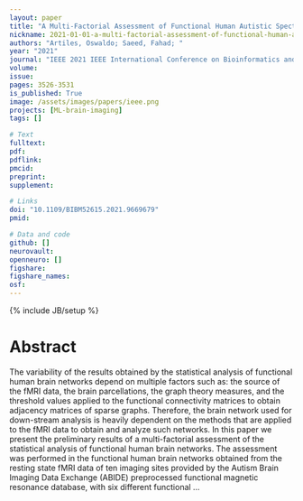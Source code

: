 ```yaml
---
layout: paper
title: "A Multi-Factorial Assessment of Functional Human Autistic Spectrum Brain Network Analysis"
nickname: 2021-01-01-a-multi-factorial-assessment-of-functional-human-autistic-spectrum-brain-network-analysis
authors: "Artiles, Oswaldo; Saeed, Fahad; "
year: "2021"
journal: "IEEE 2021 IEEE International Conference on Bioinformatics and Biomedicine (BIBM)"
volume: 
issue:
pages: 3526-3531
is_published: True
image: /assets/images/papers/ieee.png
projects: [ML-brain-imaging]
tags: []

# Text
fulltext:
pdf:
pdflink:
pmcid:
preprint: 
supplement:

# Links
doi: "10.1109/BIBM52615.2021.9669679"
pmid:

# Data and code
github: []
neurovault:
openneuro: []
figshare:
figshare_names:
osf:
---
```

{% include JB/setup %}

# Abstract

The variability of the results obtained by the statistical analysis of functional human brain networks depend on multiple factors such as: the source of the fMRI data, the brain parcellations, the graph theory measures, and the threshold values applied to the functional connectivity matrices to obtain adjacency matrices of sparse graphs. Therefore, the brain network used for down-stream analysis is heavily dependent on the methods that are applied to the fMRI data to obtain and analyze such networks. In this paper we present the preliminary results of a multi-factorial assessment of the statistical analysis of functional human brain networks. The assessment was performed in the functional human brain networks obtained from the resting state fMRI data of ten imaging sites provided by the Autism Brain Imaging Data Exchange (ABIDE) preprocessed functional magnetic resonance database, with six different functional …
